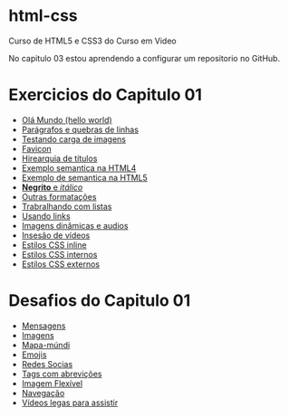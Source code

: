 # html-css
 Curso de HTML5 e CSS3 do Curso em Video

 No capitulo 03 estou aprendendo a configurar um repositorio no GitHub.
 
 <div>
        <h1>Exercicios do Capitulo 01 </h1>
        <ul>
            <li><a href="https://brunohpaz.github.io/html-css/Capitulo%201/exercicios/ex001/" target="_blank">Olá Mundo (hello world)</a></li>
            <li><a href="https://brunohpaz.github.io/html-css/Capitulo%201/exercicios/ex002/index.html" target="_blank">Parágrafos e quebras de linhas</a></li>
            <li><a href="https://brunohpaz.github.io/html-css/Capitulo%201/exercicios/ex003/index.html" target="_blank">Testando carga de imagens</a></li>
            <li><a href="https://brunohpaz.github.io/html-css/Capitulo%201/exercicios/ex004/index.html" target="_blank">Favicon</a></li>
            <li><a href="https://brunohpaz.github.io/html-css/Capitulo%201/exercicios/ex005/index.html" target="_blank">Hirearquia de títulos</a></li>
            <li><a href="https://brunohpaz.github.io/html-css/Capitulo%201/exercicios/ex007/html4.html" target="_blank">Exemplo semantica na HTML4</a></li>
            <li><a href="https://brunohpaz.github.io/html-css/Capitulo%201/exercicios/ex007/html5.html" target="_blank">Exemplo de semantica na HTML5</a></li>
            <li><a href="https://brunohpaz.github.io/html-css/Capitulo%201/exercicios/ex008/index.html" target="_blank"><strong>Negrito</strong> e <em>itálico</em></a></li>
            <li><a href="https://brunohpaz.github.io/html-css/Capitulo%201/exercicios/ex008b/index.html" target="_blank">Outras formatações</a></li>
            <li><a href="https://brunohpaz.github.io/html-css/Capitulo%201/exercicios/ex009/index.html" target="_blank">Trabralhando com listas</a></li>
            <li><a href="https://brunohpaz.github.io/html-css/Capitulo%201/exercicios/ex010/index.html" target="_blank">Usando links</a></li>
            <li><a href="https://brunohpaz.github.io/html-css/Capitulo%201/exercicios/ex011/index.html" target="_blank">Imagens dinâmicas e audios</a></li>
            <li><a href="https://brunohpaz.github.io/html-css/Capitulo%201/exercicios/ex012/index.html" target="_blank">Insesão de vídeos</a></li>
            <li><a href="https://brunohpaz.github.io/html-css/Capitulo%201/exercicios/ex013/index.html" target="_blank">Estilos CSS inline</a></li>
            <li><a href="https://brunohpaz.github.io/html-css/Capitulo%201/exercicios/ex014/index.html" target="_blank">Estilos CSS internos</a></li>
            <li><a href="https://brunohpaz.github.io/html-css/Capitulo%201/exercicios/ex015/index.html" target="_blank">Estilos CSS externos</a></li>
        </ul>
        <h1>Desafios do Capitulo 01 </h1>
        <ul>
            <li><a href="https://brunohpaz.github.io/html-css/Capitulo%201/Desafios%20Modolo%201/d001/" target="_blank">Mensagens</a></li>
            <li><a href="https://brunohpaz.github.io/html-css/Capitulo%201/Desafios%20Modolo%201/d002/index.html" target="_blank">Imagens</a></li>
            <li><a href="https://brunohpaz.github.io/html-css/Capitulo%201/Desafios%20Modolo%201/d003/index.html" target="_blank">Mapa-múndi</a></li>
            <li><a href="https://brunohpaz.github.io/html-css/Capitulo%201/Desafios%20Modolo%201/d004/index.html" target="_blank">Emojis</a></li>
            <li><a href="https://brunohpaz.github.io/html-css/Capitulo%201/Desafios%20Modolo%201/d005/index.html" target="_blank">Redes Socias</a></li>
            <li><a href="https://brunohpaz.github.io/html-css/Capitulo%201/Desafios%20Modolo%201/d006/index.html" target="_blank">Tags com abrevições</a></li>
            <li><a href="https://brunohpaz.github.io/html-css/Capitulo%201/Desafios%20Modolo%201/d007/index.html" target="_blank">Imagem Flexível</a></li>
            <li><a href="https://brunohpaz.github.io/html-css/Capitulo%201/Desafios%20Modolo%201/d008/index.html" target="_blank">Navegação</a></li>
            <li><a href="https://brunohpaz.github.io/html-css/Capitulo%201/Desafios%20Modolo%201/d009/index.html" target="_blank">Vídeos legas para assistir</a></li>
        </ul>
    </div>